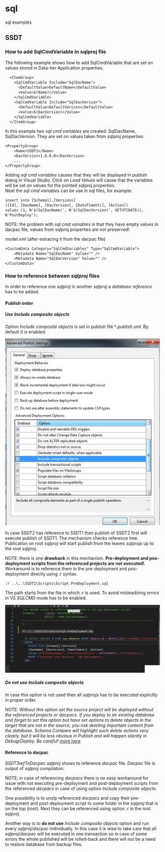 # sql
sql examples

## SSDT
### How to add SqlCmdVariable in sqlproj file
The following example shows how to add SqlCmdVariable that are set on values stored in Data-tier Application properties.   

```
  <ItemGroup>
    <SqlCmdVariable Include="SqlDacName">
      <DefaultValue>DefaultName</DefaultValue>
      <Value>$(Name)</Value>
    </SqlCmdVariable>
    <SqlCmdVariable Include="SqlDacVersion">
      <DefaultValue>DefaultVersion</DefaultValue>
      <Value>$(DacVersion)</Value>
    </SqlCmdVariable>
  </ItemGroup>
```

In this example two *sql cmd variables* are created: SqlDacName, SqlDacVersion. They are set on values taken from sqlproj properties:

```
<PropertyGroup>
    <Name>SSDT1</Name>
    <DacVersion>1.0.0.0</DacVersion>
    ...
</PropertyGroup>
```

Adding *sql cmd variables* causes that they will be displayed in publish dialog in Visual Studio. Click on *Load Values* will cause that
the variables will be set on values for the pointed sqlproj properties.   
Next the *sql cmd variables* can be use in sql files, for example:   

```
insert into [Schema1].[Versions] 
([Id], [DacName], [DacVersion], [DateTimeUtc], [Action])
values (1, N'$(SqlDacName)', N'$(SqlDacVersion)', GETUTCDATE(), N'PostDeploy');
```   

NOTE: the problem with *sql cmd variables* is that they have empty values in dacpac file, values from sqlproj properties are not preserved!.

model.xml (after extracing it from the dacpac file)
```
<CustomData Category="SqlCmdVariables" Type="SqlCmdVariable">
	<Metadata Name="SqlDacName" Value="" />
	<Metadata Name="SqlDacVersion" Value="" />
</CustomData>
```

### How to reference between *sqlproj* files
In order to reference one *sqlproj* in another *sqlproj* a *database reference* has to be added.   

#### Publish order

##### Use *Include composite objects*

Option *Include composite objects* is set in publish file **.publish.xml*. By default it is enabled.

![Include composite objects](./screens/include-composite-objects.png)

In case SSDT2 has reference to SSDT1 then publish of SSDT2 first will execute publish of SSDT1. The mechanism checks reference tree. Publication on root *sqlproj* will start publish from the leaves *sqlprojs* up to the root *sqlproj*.   

NOTE: there is one **drawback** in this mechanism. **Pre-deployment and pos-deployment scripts from the referenced projects are not executed!**.
Workaround is to reference them in the pre-deployment and pos-deployment directly using *:r* syntax.

```
:r ..\..\SSDT1\Scripts\Script.PreDeployment.sql
```   
The path starts from the file in which *:r* is used.
To avoid misleadining errors in VS *SQLCMD* mode has to be enabled.

![sqlcmd mode](./screens/enableSQLCMDmode.png)

##### Do not use *Include composite objects*

In case this option is not used then all *sqlprojs* has to be executed explicitly in proper order.   

NOTE: *Without this option set the source project will be deployed without the referenced projects or dacpacs.  If you deploy to an existing database and forget to set this option but have set options to delete objects in the target that are not in the source, you risk deleting important content from the database.  Schema Compare will highlight such delete actions very clearly, but it will be less obvious in Publish and will happen silently in Debug/Deploy.  Be careful!* [more here](https://blogs.msdn.microsoft.com/ssdt/2012/06/26/composite-projects-and-schema-compare/)

#### Reference to dacpac
*SSDT3refToDacpac.sqlproj* shows to reference *dacpac* file.
*Dacpac* file is output of *sqlproj* compilation.

NOTE: in case of referencing *dacpacs* there is no easy workaround for issue with not executing pre-deployment and post-deployment scripts from the referenced *dacpacs* in case of using option *Include composite objects*.   

One possibility is to unzip referenced *dacpacs* and copy their pre-deployment and post-deployment script to some folder in the *sqlproj* that is on the top (root). Next they can be referenced using option *:r* in the root *sqlproj*.   

Another way is to **do not use** *Include composite objects* option and run every *sqlproj*/*dacpac* individually. In this case it is wise to take care that all *sqlproj*/*dacpac* will be executed in one transaction so in case of some errors the whole published will be rolled-back and there will not be a need to restore database from backup files.